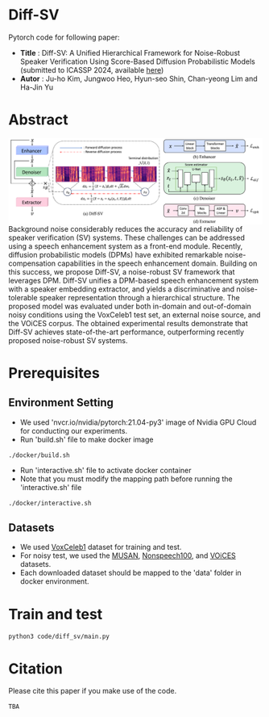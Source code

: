# Diff-SV

Pytorch code for following paper:

* **Title** : Diff-SV: A Unified Hierarchical Framework for Noise-Robust Speaker Verification Using Score-Based Diffusion Probabilistic Models (submitted to ICASSP 2024, available [here](https://arxiv.org/abs/2309.08320)) 
* **Autor** : Ju-ho Kim, Jungwoo Heo, Hyun-seo Shin, Chan-yeong Lim and Ha-Jin Yu


# Abstract
<img align="middle" width="1800" src="https://github.com/wngh1187/Diff-SV/blob/main/fig1_6.png">
Background noise considerably reduces the accuracy and reliability of speaker verification (SV) systems. 
These challenges can be addressed using a speech enhancement system as a front-end module. 
Recently, diffusion probabilistic models (DPMs) have exhibited remarkable noise-compensation capabilities in the speech enhancement domain. 
Building on this success, we propose Diff-SV, a noise-robust SV framework that leverages DPM. 
Diff-SV unifies a DPM-based speech enhancement system with a speaker embedding extractor, and yields a discriminative and noise-tolerable speaker representation through a hierarchical structure. 
The proposed model was evaluated under both in-domain and out-of-domain noisy conditions using the VoxCeleb1 test set, an external noise source, and the VOiCES corpus. 
The obtained experimental results demonstrate that Diff-SV achieves state-of-the-art performance, outperforming recently proposed noise-robust SV systems. 

# Prerequisites

## Environment Setting
* We used 'nvcr.io/nvidia/pytorch:21.04-py3' image of Nvidia GPU Cloud for conducting our experiments. 
* Run 'build.sh' file to make docker image
```
./docker/build.sh
```

* Run 'interactive.sh' file to activate docker container
* Note that you must modify the mapping path before running the 'interactive.sh' file

```
./docker/interactive.sh
```

## Datasets
* We used [VoxCeleb1](https://www.robots.ox.ac.uk/~vgg/data/voxceleb/vox1.html) dataset for training and test. 
* For noisy test, we used the [MUSAN](https://www.openslr.org/17/), [Nonspeech100](http://web.cse.ohio-state.edu/pnl/corpus/HuNonspeech/HuCorpus.html), and [VOiCES](https://iqtlabs.github.io/voices/downloads/) datasets.
* Each downloaded dataset should be mapped to the 'data' folder in docker environment.

# Train and test
```
python3 code/diff_sv/main.py 
```


# Citation
Please cite this paper if you make use of the code. 
```
TBA
```
